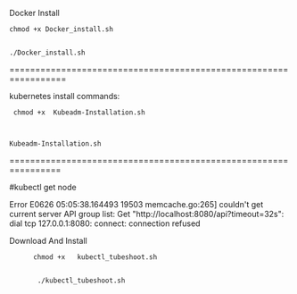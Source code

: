 Docker Install 


    chmod +x Docker_install.sh

  
    ./Docker_install.sh

=================================================================






kubernetes install commands:

     chmod +x  Kubeadm-Installation.sh


  
    Kubeadm-Installation.sh

================================================================





#kubectl get node




Error
E0626 05:05:38.164493   19503 memcache.go:265] couldn't get current server API group list: Get "http://localhost:8080/api?timeout=32s": dial tcp 127.0.0.1:8080: connect: connection refused






Download And Install   


          chmod +x   kubectl_tubeshoot.sh

          
           ./kubectl_tubeshoot.sh
